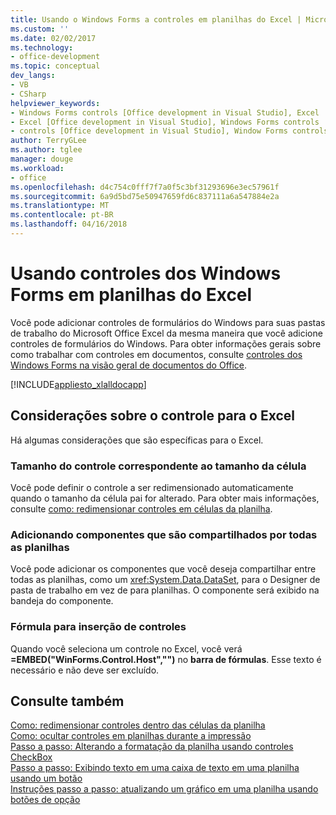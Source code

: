 ```yaml
---
title: Usando o Windows Forms a controles em planilhas do Excel | Microsoft Docs
ms.custom: ''
ms.date: 02/02/2017
ms.technology:
- office-development
ms.topic: conceptual
dev_langs:
- VB
- CSharp
helpviewer_keywords:
- Windows Forms controls [Office development in Visual Studio], Excel
- Excel [Office development in Visual Studio], Windows Forms controls
- controls [Office development in Visual Studio], Window Forms controls
author: TerryGLee
ms.author: tglee
manager: douge
ms.workload:
- office
ms.openlocfilehash: d4c754c0fff7f7a0f5c3bf31293696e3ec57961f
ms.sourcegitcommit: 6a9d5bd75e50947659fd6c837111a6a547884e2a
ms.translationtype: MT
ms.contentlocale: pt-BR
ms.lasthandoff: 04/16/2018
---
```

# <a name="using-windows-forms-controls-on-excel-worksheets"></a>Usando controles dos Windows Forms em planilhas do Excel
  Você pode adicionar controles de formulários do Windows para suas pastas de trabalho do Microsoft Office Excel da mesma maneira que você adicione controles de formulários do Windows. Para obter informações gerais sobre como trabalhar com controles em documentos, consulte [controles dos Windows Forms na visão geral de documentos do Office](../vsto/windows-forms-controls-on-office-documents-overview.md).  
  
 [!INCLUDE[appliesto_xlalldocapp](../vsto/includes/appliesto-xlalldocapp-md.md)]  
  
## <a name="control-considerations-for-excel"></a>Considerações sobre o controle para o Excel  
 Há algumas considerações que são específicas para o Excel.  
  
### <a name="matching-control-size-to-cell-size"></a>Tamanho do controle correspondente ao tamanho da célula  
 Você pode definir o controle a ser redimensionado automaticamente quando o tamanho da célula pai for alterado. Para obter mais informações, consulte [como: redimensionar controles em células da planilha](../vsto/how-to-resize-controls-within-worksheet-cells.md).  
  
### <a name="adding-components-that-are-shared-by-all-worksheets"></a>Adicionando componentes que são compartilhados por todas as planilhas  
 Você pode adicionar os componentes que você deseja compartilhar entre todas as planilhas, como um <xref:System.Data.DataSet>, para o Designer de pasta de trabalho em vez de para planilhas. O componente será exibido na bandeja do componente.  
  
### <a name="formula-for-embedding-controls"></a>Fórmula para inserção de controles  
 Quando você seleciona um controle no Excel, você verá **=EMBED("WinForms.Control.Host","")** no **barra de fórmulas**. Esse texto é necessário e não deve ser excluído.  
  
## <a name="see-also"></a>Consulte também  
 [Como: redimensionar controles dentro das células da planilha](../vsto/how-to-resize-controls-within-worksheet-cells.md)   
 [Como: ocultar controles em planilhas durante a impressão](../vsto/how-to-hide-controls-on-worksheets-when-printing.md)   
 [Passo a passo: Alterando a formatação da planilha usando controles CheckBox](../vsto/walkthrough-changing-worksheet-formatting-using-checkbox-controls.md)   
 [Passo a passo: Exibindo texto em uma caixa de texto em uma planilha usando um botão](../vsto/walkthrough-displaying-text-in-a-text-box-in-a-worksheet-using-a-button.md)   
 [Instruções passo a passo: atualizando um gráfico em uma planilha usando botões de opção](../vsto/walkthrough-updating-a-chart-in-a-worksheet-using-radio-buttons.md)  
  
  